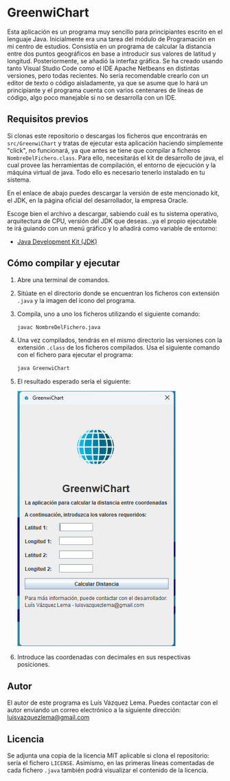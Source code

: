 # GreenwiChart

Esta aplicación es un programa muy sencillo para principiantes escrito en el lenguaje Java. Inicialmente era una tarea del módulo de Programación en mi centro de estudios. Consistía en un programa de calcular la distancia entre dos puntos geográficos en base a introducir sus valores de latitud y longitud. Posteriormente, se añadió la interfaz gráfica. Se ha creado usando tanto Visual Studio Code como el IDE Apache Netbeans en distintas versiones, pero todas recientes. No sería recomendable crearlo con un editor de texto o código aisladamente, ya que se asume que lo hará un principiante y el programa cuenta con varios centenares de líneas de código, algo poco manejable si no se desarrolla con un IDE.

## Requisitos previos

Si clonas este repositorio o descargas los ficheros que encontrarás en `src/GreenwiChart` y tratas de ejecutar esta aplicación haciendo simplemente "click", no funcionará, ya que antes se tiene que compilar a ficheros  `NombreDelFichero.class`. Para ello, necesitarás el kit de desarrollo de java, el cual provee las herramientas de compilación, el entorno de ejecución y la máquina virtual de java. Todo ello es necesario tenerlo instalado en tu sistema.

En el enlace de abajo puedes descargar la versión de este mencionado kit, el JDK, en la página oficial del desarrollador, la empresa Oracle.

Escoge bien el archivo a descargar, sabiendo cuál es tu sistema operativo, arquitectura de CPU, versión del JDK que deseas...ya el propio ejecutable te irá guiando con un menú gráfico y lo añadirá como variable de entorno:

- [Java Development Kit (JDK)](https://www.oracle.com/java/technologies/downloads/)

## Cómo compilar y ejecutar

1. Abre una terminal de comandos.
2. Sitúate en el directorio donde se encuentran los ficheros con extensión `.java` y la imagen del icono del programa.
3. Compila, uno a uno los ficheros utilizando el siguiente comando:

    ```sh
   javac NombreDelFichero.java

4. Una vez compilados, tendrás en el mismo directorio las versiones con la extensión `.class` de los ficheros compilados. Usa el siguiente comando con el fichero para ejecutar el programa:

    ```sh
    java GreenwiChart

5. El resultado esperado sería el siguiente:

   ![Screenshot del output esperado](/img/Screenshot_GreenwiChart_esperado.png)

6. Introduce las coordenadas con decimales en sus respectivas posiciones.

## Autor

El autor de este programa es Luís Vázquez Lema. Puedes contactar con el autor enviando un correo electrónico a la siguiente dirección: <luisvazquezlema@gmail.com>

## Licencia

Se adjunta una copia de la licencia  MIT aplicable si clona el repositorio: sería el fichero `LICENSE`. Asimismo, en las primeras líneas comentadas de cada fichero `.java` también podrá visualizar el contenido de la licencia.

